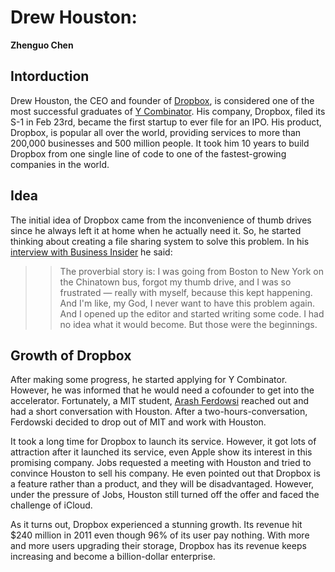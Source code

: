 # Drew Houston:

**Zhenguo Chen**

## Intorduction

Drew Houston, the CEO and founder of [Dropbox](https://en.wikipedia.org/wiki/Dropbox_(service)), is considered 
one of the most successful graduates of [Y Combinator](https://en.wikipedia.org/wiki/Y_Combinator_(company)).
His company, Dropbox, filed its S-1 in Feb 23rd, became the first startup to ever file for an IPO. His product, 
Dropbox, is popular all over the world, providing services to more than 200,000 businesses and 500 million people.
It took him 10 years to build Dropbox from one single line of code to one of the fastest-growing companies in the
world.

## Idea

The initial idea of Dropbox came from the inconvenience of thumb drives since he always left it at home when he
actually need it. So, he started thinking about creating a file sharing system to solve this problem. In his
[interview with Business Insider](http://www.businessinsider.com/dropbox-founder-and-ceo-drew-houston-interview-2017-6)
he said:

>>The proverbial story is: I was going from Boston to New York on the Chinatown bus, forgot my thumb drive, and I was so frustrated — really with myself, because this kept happening. And I'm like, my God, I never want to have this problem again. And I opened up the editor and started writing some code. I had no idea what it would become. But those were the beginnings.

## Growth of Dropbox

After making some progress, he started applying for Y Combinator. However, he was informed that he would need a
cofounder to get into the accelerator. Fortunately, a MIT student, [Arash Ferdowsi](https://en.wikipedia.org/wiki/Arash_Ferdowsi)
reached out and had a short conversation with Houston. After a two-hours-conversation, Ferdowski decided to drop
out of MIT and work with Houston.

It took a long time for Dropbox to launch its service. However, it got lots of attraction after it launched its 
service, even Apple show its interest in this promising company. Jobs requested a meeting with Houston and tried
to convince Houston to sell his company. He even pointed out that Dropbox is a feature rather than a product, and
they will be disadvantaged. However, under the pressure of Jobs, Houston still turned off the offer and faced the
challenge of iCloud.

As it turns out, Dropbox experienced a stunning growth. Its revenue hit $240 million in 2011 even though 96% of
its user pay nothing. With more and more users upgrading their storage, Dropbox has its revenue keeps increasing
and become a billion-dollar enterprise.